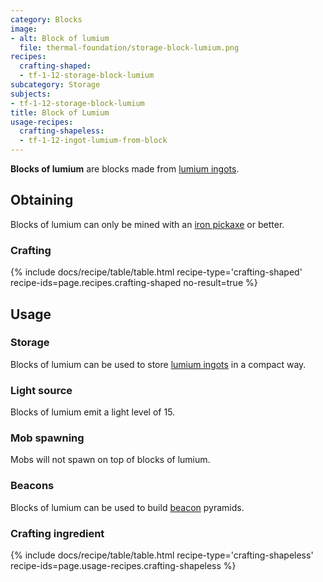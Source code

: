 ```yaml
---
category: Blocks
image:
- alt: Block of lumium
  file: thermal-foundation/storage-block-lumium.png
recipes:
  crafting-shaped:
  - tf-1-12-storage-block-lumium
subcategory: Storage
subjects:
- tf-1-12-storage-block-lumium
title: Block of Lumium
usage-recipes:
  crafting-shapeless:
  - tf-1-12-ingot-lumium-from-block
---
```


**Blocks of lumium** are blocks made from [lumium ingots](../lumium-ingot/).


Obtaining
---------

Blocks of lumium can only be mined with an [iron
pickaxe](https://minecraft.gamepedia.com/Pickaxe) or better.

### Crafting
{% include docs/recipe/table/table.html recipe-type='crafting-shaped' recipe-ids=page.recipes.crafting-shaped no-result=true %}


Usage
-----

### Storage
Blocks of lumium can be used to store [lumium ingots](../lumium-ingot/) in a
compact way.

### Light source
Blocks of lumium emit a light level of 15.

### Mob spawning
Mobs will not spawn on top of blocks of lumium.

### Beacons
Blocks of lumium can be used to build
[beacon](https://minecraft.gamepedia.com/Beacon) pyramids.

### Crafting ingredient
{% include docs/recipe/table/table.html recipe-type='crafting-shapeless' recipe-ids=page.usage-recipes.crafting-shapeless %}
